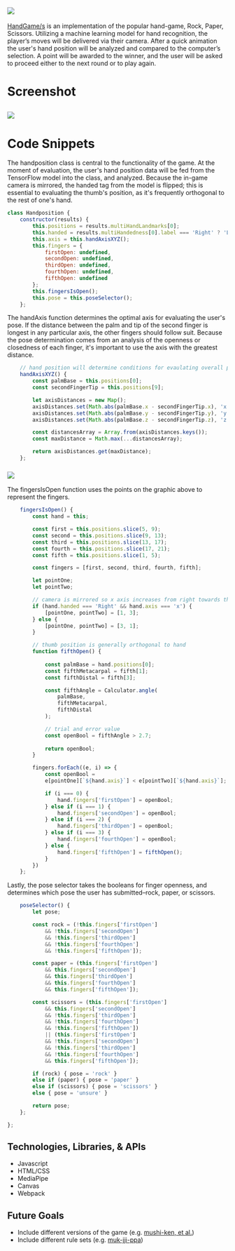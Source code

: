 ## <img src="https://github.com/jdtavarez/HG-s/blob/main/_doc/logo.png">

<a href="https://jdtavarez.github.io/HG-s/">HandGame/s</a> is an implementation of the popular hand-game, Rock, Paper, Scissors. Utilizing a machine learning model for hand recognition, the player’s moves will be delivered via their camera. After a quick animation the user's hand position will be analyzed and compared to the computer’s selection. A point will be awarded to the winner, and the user will be asked to proceed either to the next round or to play again. 
<br>
# Screenshot

## <img src="https://github.com/jdtavarez/HG-s/blob/main/_doc/screencap.png"><br>

# Code Snippets

The handposition class is central to the functionality of the game. At the moment of evaluation, the user's hand position data will be fed from the TensorFlow model into the class, and analyzed. Because the in-game camera is mirrored, the handed tag from the model is flipped; this is essential to evaluating the thumb's position, as it's frequently orthogonal to the rest of one's hand.
```javascript
class Handposition {
    constructor(results) {
        this.positions = results.multiHandLandmarks[0];
        this.handed = results.multiHandedness[0].label === 'Right' ? 'Left' : 'Right'
        this.axis = this.handAxisXYZ();
        this.fingers = {
            firstOpen: undefined,
            secondOpen: undefined,
            thirdOpen: undefined,
            fourthOpen: undefined,
            fifthOpen: undefined
        };
        this.fingersIsOpen();
        this.pose = this.poseSelector();
    };
```

The handAxis function determines the optimal axis for evaluating the user's pose. If the distance between the palm and tip of the second finger is longest in any particular axis, the other fingers should follow suit. Because the pose determination comes from an analysis of the openness or closedness of each finger, it's important to use the axis with the greatest distance.
```javascript
    // hand position will determine conditions for evaulating overall pose
    handAxisXYZ() {
        const palmBase = this.positions[0];
        const secondFingerTip = this.positions[9];

        let axisDistances = new Map();
        axisDistances.set(Math.abs(palmBase.x - secondFingerTip.x), 'x');
        axisDistances.set(Math.abs(palmBase.y - secondFingerTip.y), 'y');
        axisDistances.set(Math.abs(palmBase.z - secondFingerTip.z), 'z');

        const distancesArray = Array.from(axisDistances.keys());
        const maxDistance = Math.max(...distancesArray);

        return axisDistances.get(maxDistance);
    };
```

### <img src="https://github.com/jdtavarez/HG-s/blob/main/_doc/02-landmarks.jpg">

The fingersIsOpen function uses the points on the graphic above to represent the fingers. 
```javascript 
    fingersIsOpen() {
        const hand = this;

        const first = this.positions.slice(5, 9);
        const second = this.positions.slice(9, 13);
        const third = this.positions.slice(13, 17);
        const fourth = this.positions.slice(17, 21);
        const fifth = this.positions.slice(1, 5);

        const fingers = [first, second, third, fourth, fifth];

        let pointOne;
        let pointTwo;

        // camera is mirrored so x axis increases from right towards the left
        if (hand.handed === 'Right' && hand.axis === 'x') {
            [pointOne, pointTwo] = [1, 3];
        } else {
            [pointOne, pointTwo] = [3, 1];
        }

        // thumb position is generally orthogonal to hand
        function fifthOpen() {
            
            const palmBase = hand.positions[0];
            const fifthMetacarpal = fifth[1];
            const fifthDistal = fifth[3];

            const fifthAngle = Calculator.angle(
                palmBase,
                fifthMetacarpal,
                fifthDistal
            );

            // trial and error value
            const openBool = fifthAngle > 2.7;
            
            return openBool;
        }

        fingers.forEach((e, i) => {
            const openBool = 
            e[pointOne][`${hand.axis}`] < e[pointTwo][`${hand.axis}`];

            if (i === 0) {
                hand.fingers['firstOpen'] = openBool;
            } else if (i === 1) {
                hand.fingers['secondOpen'] = openBool;
            } else if (i === 2) {
                hand.fingers['thirdOpen'] = openBool;
            } else if (i === 3) {
                hand.fingers['fourthOpen'] = openBool;
            } else {
                hand.fingers['fifthOpen'] = fifthOpen();
            }
        })
    };
```

Lastly, the pose selector takes the booleans for finger openness, and determines which pose the user has submitted–rock, paper, or scissors.
```javascript 
    poseSelector() {
        let pose;

        const rock = (!this.fingers['firstOpen']
            && !this.fingers['secondOpen']
            && !this.fingers['thirdOpen']
            && !this.fingers['fourthOpen']
            && !this.fingers['fifthOpen']);

        const paper = (this.fingers['firstOpen']
            && this.fingers['secondOpen']
            && this.fingers['thirdOpen']
            && this.fingers['fourthOpen']
            && this.fingers['fifthOpen']);

        const scissors = (this.fingers['firstOpen']
            && this.fingers['secondOpen']
            && !this.fingers['thirdOpen']
            && !this.fingers['fourthOpen']
            && !this.fingers['fifthOpen'])
            || (this.fingers['firstOpen']
            && !this.fingers['secondOpen']
            && !this.fingers['thirdOpen']
            && !this.fingers['fourthOpen']
            && this.fingers['fifthOpen']);

        if (rock) { pose = 'rock' }
        else if (paper) { pose = 'paper' }
        else if (scissors) { pose = 'scissors' }
        else { pose = 'unsure' }

        return pose;
    };

};
```

## Technologies, Libraries, & APIs
* Javascript
* HTML/CSS
* MediaPipe
* Canvas
* Webpack

## Future Goals
* Include different versions of the game (e.g. <a href="https://en.wikipedia.org/wiki/Sansukumi-ken">mushi-ken, et al.</a>)
* Include different rule sets (e.g. <a href="https://en.wikipedia.org/wiki/Muk-jji-ppa">muk-jji-ppa</a>)
